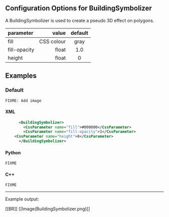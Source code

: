 <!-- Name: BuildingSymbolizer -->
<!-- Version: 3 -->
<!-- Last-Modified: 2009/02/06 07:56:36 -->
<!-- Author: jamierob -->
## Configuration Options for BuildingSymbolizer

A BuildingSymbolizer is used to create a pseudo 3D effect on polygons.

| **parameter**      | **value**    | **default** |
|:-----------------|---------------:|:-----------:|
| fill             |  CSS colour    | gray      |
| fill-opacity     |  float         | 1.0       |
| height           |  float         | 0         |

## Examples

### Default

` FIXME: Add image `

#### XML

```xml
      <BuildingSymbolizer>
        <CssParameter name="fill">#000000</CssParameter>
        <CssParameter name="fill-opacity">1</CssParameter>
	<CssParameter name="height">8</CssParameter>
      </BuildingSymbolizer>
```

#### Python

` FIXME `

#### C++

` FIXME `

----

Example output:

 [[BR]]
[[Image(BuildingSymbolizer.png)]]

